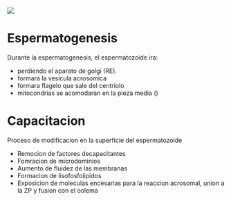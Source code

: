 ![](https://i.imgur.com/NGsQuTP.png)
# Espermatogenesis

Durante la espermatogenesis, el espermatozoide ira: 
- perdiendo el aparato de golgi (RE). 
- formara la vesicula acrosomica
- formara flagelo que sale del centriolo
- mitocondrias se acomodaran en la pieza media ()
# Capacitacion

Proceso de modificacion en la superficie del espermatozoide
- Remocion de factores decapacitantes
- Fomracion de microdominios
- Aumento de fluidez de las membranas
- Formacion de lisofosfolipidos
- Exposicion de moleculas encesarias para la reaccion acrosomal, union a la ZP y fusion con el oolema